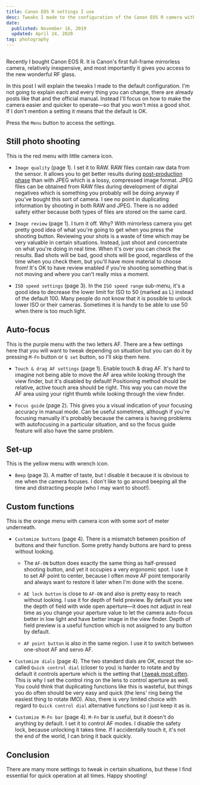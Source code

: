 ```yaml
---
title: Canon EOS R settings I use
desc: Tweaks I made to the configuration of the Canon EOS R camera with explanations why.
date:
  published: November 16, 2019
  updated: April 24, 2020
tag: photography
---
```


```toc
```

Recently I bought Canon EOS R. It is Canon's first full-frame mirrorless
camera, relatively inexpensive, and most importantly it gives you access to
the new wonderful RF glass.

In this post I will explain the tweaks I made to the default configuration.
I'm not going to explain each and every thing you can change, there are
already posts like that and the official manual. Instead I'll focus on how
to make the camera easier and quicker to operate—so that you won't miss a
good shot. If I don't mention a setting it means that the default is OK.

Press the `Menu` button to access the settings.

## Still photo shooting

This is the red menu with little camera icon.

* `Image quality` (page 1). I set it to RAW. RAW files contain raw data from
  the sensor. It allows you to get better results during [post-production
  phase][workflow] than with JPEG which is a lossy, compressed image format.
  JPEG files can be obtained from RAW files during development of digital
  negatives which is something you probably will be doing anyway if you've
  bought this sort of camera. I see no point in duplicating information by
  shooting in both RAW and JPEG. There is no added safety either because
  both types of files are stored on the same card.

* `Image review` (page 1). I turn it off. Why? With mirrorless camera you
  get pretty good idea of what you're going to get when you press the
  shooting button. Reviewing your shots is a waste of time which may be very
  valuable in certain situations. Instead, just shoot and concentrate on
  what you're doing in real time. When it's over you can check the results.
  Bad shots will be bad, good shots will be good, regardless of the time
  when you check them, but you'll have more material to choose from! It's OK
  to have review enabled if you're shooting something that is not moving and
  where you can't really miss a moment.

* `ISO speed settings` (page 3). In the `ISO speed range` sub-menu, it's a
  good idea to decrease the lower limit for ISO to 50 (marked as L) instead
  of the default 100. Many people do not know that it is possible to unlock
  lower ISO or their cameras. Sometimes it is handy to be able to use 50
  when there is too much light.

## Auto-focus

This is the purple menu with the two letters AF. There are a few settings
here that you will want to tweak depending on situation but you can do it by
pressing `M-Fn` button or `Q set` button, so I'll skip them here.

* `Touch & drag AF settings` (page 1). Enable touch & drag AF. It's hard to
  imagine not being able to move the AF area while looking through the view
  finder, but it's disabled by default! Positioning method should be
  relative, active touch area should be right. This way you can move the AF
  area using your right thumb while looking through the view finder.

* `Focus guide` (page 2). This gives you a visual indication of your
  focusing accuracy in manual mode. Can be useful sometimes, although if
  you're focusing manually it's probably because the camera is having
  problems with autofocusing in a particular situation, and so the focus
  guide feature will also have the same problem.

## Set-up

This is the yellow menu with wrench icon.

* `Beep` (page 3). A matter of taste, but I disable it because it is obvious
  to me when the camera focuses. I don't like to go around beeping all the
  time and distracting people (who I may want to shoot!).

## Custom functions

This is the orange menu with camera icon with some sort of meter underneath.

* `Customize buttons` (page 4). There is a mismatch between position of
  buttons and their function. Some pretty handy buttons are hard to press
  without looking.

  * The `AF-ON` button does exactly the same thing as half-pressed shooting
    button, and yet it occupies a very ergonomic spot. I use it to set AF
    point to center, because I often move AF point temporarily and always
    want to restore it later when I'm done with the scene.

  * `AE lock button` is close to `AF-ON` and also is pretty easy to reach
    without looking. I use it for depth of field preview. By default you see
    the depth of field with wide open aperture—it does not adjust in real
    time as you change your aperture value to let the camera auto-focus
    better in low light and have better image in the view finder. Depth of
    field preview is a useful function which is not assigned to any button
    by default.

  * `AF point button` is also in the same region. I use it to switch between
    one-shoot AF and servo AF.

* `Customize dials` (page 4). The two standard dials are OK, except the
  so-called `Quick control dial` (closer to you) is harder to rotate and by
  default it controls aperture which is the setting that [I tweak most
  often][exposure]. This is why I set the control ring on the lens to
  control aperture as well. You could think that duplicating functions like
  this is wasteful, but things you do often should be very easy and quick
  (the lens' ring being the easiest thing to rotate IMO). Also, there is
  very limited choice with regard to `Quick control dial` alternative
  functions so I just keep it as is.

* `Customize M-Fn bar` (page 4). `M-Fn` bar is useful, but it doesn't do
  anything by default. I set it to control AF modes. I disable the safety
  lock, because unlocking it takes time. If I accidentally touch it, it's
  not the end of the world, I can bring it back quickly.

## Conclusion

There are many more settings to tweak in certain situations, but these I
find essential for quick operation at all times. Happy shooting!

[workflow]: /post/digital-photography-workflow.html
[exposure]: /post/exposure.html
